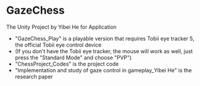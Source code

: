 # GazeChess
The Unity Project by Yibei He for Application
- "GazeChess_Play" is a playable version that requires Tobii eye tracker 5, the official Tobii eye control device
- (If you don't have the Tobii eye tracker, the mouse will work as well, just press the "Standard Mode" and choose "PVP")
- "ChessProject_Codes" is the project code
- "Implementation and study of gaze control in gameplay_Yibei He" is the research paper
